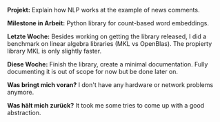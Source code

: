 **Projekt:** Explain how NLP works at the example of news comments.

**Milestone in Arbeit:** Python library for count-based word embeddings.

**Letzte Woche:**
Besides working on getting the library released, I did a benchmark on linear algebra libraries (MKL vs OpenBlas). The propierty library MKL is only slightly faster.

**Diese Woche:**
Finish the library, create a minimal documentation. Fully documenting it is out of scope for now but be done later on.

**Was bringt mich voran?**
I don't have any hardware or network problems anymore.

**Was hält mich zurück?**
It took me some tries to come up with a good abstraction.
